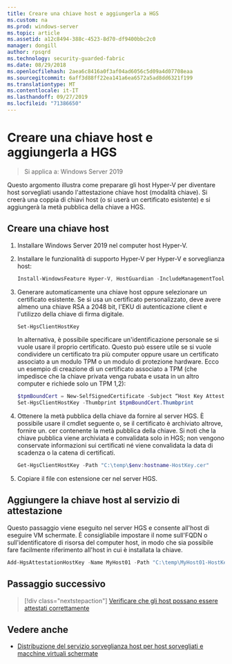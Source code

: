 ```yaml
---
title: Creare una chiave host e aggiungerla a HGS
ms.custom: na
ms.prod: windows-server
ms.topic: article
ms.assetid: a12c8494-388c-4523-8d70-df9400bbc2c0
manager: dongill
author: rpsqrd
ms.technology: security-guarded-fabric
ms.date: 08/29/2018
ms.openlocfilehash: 2aea6c8416a0f3af04ad6056c5d09a4d07708eaa
ms.sourcegitcommit: 6aff3d88ff22ea141a6ea6572a5ad8dd6321f199
ms.translationtype: MT
ms.contentlocale: it-IT
ms.lasthandoff: 09/27/2019
ms.locfileid: "71386650"
---
```

# <a name="create-a-host-key-and-add-it-to-hgs"></a>Creare una chiave host e aggiungerla a HGS

>Si applica a: Windows Server 2019


Questo argomento illustra come preparare gli host Hyper-V per diventare host sorvegliati usando l'attestazione chiave host (modalità chiave). Si creerà una coppia di chiavi host (o si userà un certificato esistente) e si aggiungerà la metà pubblica della chiave a HGS.

## <a name="create-a-host-key"></a>Creare una chiave host

1.  Installare Windows Server 2019 nel computer host Hyper-V.
2.  Installare le funzionalità di supporto Hyper-V per Hyper-V e sorveglianza host:

    ```powershell
    Install-WindowsFeature Hyper-V, HostGuardian -IncludeManagementTools -Restart
    ``` 

3.  Generare automaticamente una chiave host oppure selezionare un certificato esistente. Se si usa un certificato personalizzato, deve avere almeno una chiave RSA a 2048 bit, l'EKU di autenticazione client e l'utilizzo della chiave di firma digitale.

    ```powershell
    Set-HgsClientHostKey
    ```

    In alternativa, è possibile specificare un'identificazione personale se si vuole usare il proprio certificato. 
    Questo può essere utile se si vuole condividere un certificato tra più computer oppure usare un certificato associato a un modulo TPM o un modulo di protezione hardware. Ecco un esempio di creazione di un certificato associato a TPM (che impedisce che la chiave privata venga rubata e usata in un altro computer e richiede solo un TPM 1,2):

    ```powershell
    $tpmBoundCert = New-SelfSignedCertificate -Subject “Host Key Attestation ($env:computername)” -Provider “Microsoft Platform Crypto Provider”
    Set-HgsClientHostKey -Thumbprint $tpmBoundCert.Thumbprint
    ```

4.  Ottenere la metà pubblica della chiave da fornire al server HGS. È possibile usare il cmdlet seguente o, se il certificato è archiviato altrove, fornire un. cer contenente la metà pubblica della chiave. Si noti che la chiave pubblica viene archiviata e convalidata solo in HGS; non vengono conservate informazioni sui certificati né viene convalidata la data di scadenza o la catena di certificati.

    ```powershell
    Get-HgsClientHostKey -Path "C:\temp\$env:hostname-HostKey.cer"
    ```

5.  Copiare il file con estensione cer nel server HGS.

## <a name="add-the-host-key-to-the-attestation-service"></a>Aggiungere la chiave host al servizio di attestazione

Questo passaggio viene eseguito nel server HGS e consente all'host di eseguire VM schermate. È consigliabile impostare il nome sull'FQDN o sull'identificatore di risorsa del computer host, in modo che sia possibile fare facilmente riferimento all'host in cui è installata la chiave.

```powershell
Add-HgsAttestationHostKey -Name MyHost01 -Path "C:\temp\MyHost01-HostKey.cer"
``` 

## <a name="next-step"></a>Passaggio successivo

> [!div class="nextstepaction"]
> [Verificare che gli host possano essere attestati correttamente](guarded-fabric-confirm-hosts-can-attest-successfully.md)

## <a name="see-also"></a>Vedere anche

- [Distribuzione del servizio sorveglianza host per host sorvegliati e macchine virtuali schermate](guarded-fabric-deploying-hgs-overview.md)
